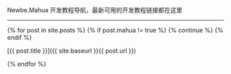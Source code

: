 Newbe.Mahua 开发教程导航，最新可用的开发教程链接都在这里

--------------------------------------------------------------------------------

{% for post in site.posts %} {% if post.mahua != true %} {% continue %} {% endif %}

[{{ post.title }}]({{ site.baseurl }}{{ post.url }})

{% endfor %}

